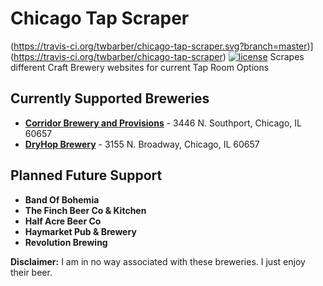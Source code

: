 # Chicago Tap Scraper
(https://travis-ci.org/twbarber/chicago-tap-scraper.svg?branch=master)](https://travis-ci.org/twbarber/chicago-tap-scraper)
[![license](https://img.shields.io/github/license/mashape/apistatus.svg)](https://github.com/twbarber/chicago-tap-scraper/blob/master/LICENSE.md)
Scrapes different Craft Brewery websites for current Tap Room Options

## Currently Supported Breweries

- [**Corridor Brewery and Provisions**](http://www.corridorchicago.com/) - 3446 N. Southport, Chicago, IL 60657
- [**DryHop Brewery**](http://www.dryhopchicago.com/) - 3155 N. Broadway, Chicago, IL 60657

## Planned Future Support

- **Band Of Bohemia**
- **The Finch Beer Co & Kitchen**
- **Half Acre Beer Co**
- **Haymarket Pub & Brewery**
- **Revolution Brewing**

**Disclaimer:** I am in no way associated with these breweries. I just enjoy their beer.

